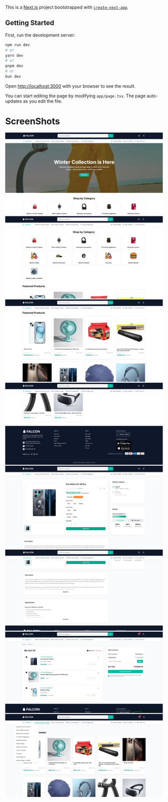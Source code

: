This is a [Next.js](https://nextjs.org) project bootstrapped with [`create-next-app`](https://nextjs.org/docs/app/api-reference/cli/create-next-app).

## Getting Started

First, run the development server:

```bash
npm run dev
# or
yarn dev
# or
pnpm dev
# or
bun dev
```

Open [http://localhost:3000](http://localhost:3000) with your browser to see the result.

You can start editing the page by modifying `app/page.tsx`. The page auto-updates as you edit the file.

# ScreenShots

![ScreenShot](/public/screenshots/Screenshot_1.png)
![ScreenShot](/public/screenshots/Screenshot_3.png)
![ScreenShot](/public/screenshots/Screenshot_5.png)
![ScreenShot](/public/screenshots/Screenshot_6.png)
![ScreenShot](/public/screenshots/Screenshot_7.png)
![ScreenShot](/public/screenshots/Screenshot_8.png)
![ScreenShot](/public/screenshots/Screenshot_9.png)
![ScreenShot](/public/screenshots/Screenshot_10.png)
